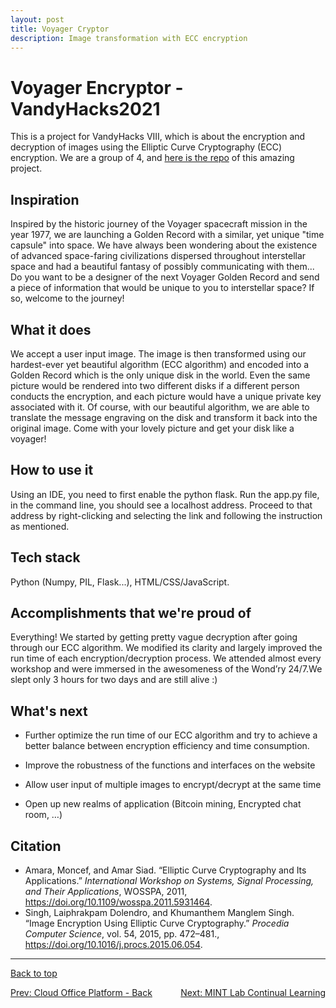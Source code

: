 ```yaml
---
layout: post
title: Voyager Cryptor
description: Image transformation with ECC encryption
---
```


# Voyager Encryptor - VandyHacks2021
This is a project for VandyHacks VIII, which is about the encryption and decryption of images using the Elliptic Curve Cryptography (ECC) encryption. We are a group of 4, and <a href="https://github.com/AllenJWZhu/VandyHacks2021" target="_blank">here is the repo</a> of this amazing project.

## Inspiration
Inspired by the historic journey of the Voyager spacecraft mission in the year 1977, we are launching a Golden Record with a similar, yet unique "time capsule" into space. We have always been wondering about the existence of advanced space-faring civilizations dispersed throughout interstellar space and had a beautiful fantasy of possibly communicating with them... Do you want to be a designer of the next Voyager Golden Record and send a piece of information that would be unique to you to interstellar space? If so, welcome to the journey!

## What it does
We accept a user input image. The image is then transformed using our hardest-ever yet beautiful algorithm (ECC algorithm) and encoded into a Golden Record which is the only unique disk in the world. Even the same picture would be rendered into two different disks if a different person conducts the encryption, and each picture would have a unique private key associated with it. Of course, with our beautiful algorithm, we are able to translate the message engraving on the disk and transform it back into the original image. Come with your lovely picture and get your disk like a voyager!

## How to use it
Using an IDE, you need to first enable the python flask. Run the app.py file, in the command line, you should see a localhost address. Proceed to that address by right-clicking and selecting the link and following the instruction as mentioned.

## Tech stack
Python (Numpy, PIL, Flask...), HTML/CSS/JavaScript.

## Accomplishments that we're proud of
Everything! We started by getting pretty vague decryption after going through our ECC algorithm. We modified its clarity and largely improved the run time of each encryption/decryption process. We attended almost every workshop and were immersed in the awesomeness of the Wond’ry 24/7.We slept only 3 hours for two days and are still alive :)


## What's next
-  Further optimize the run time of our ECC algorithm and try to achieve a better balance between encryption efficiency and time consumption.

- Improve the robustness of the functions and interfaces on the website

- Allow user input of multiple images to encrypt/decrypt at the same time

- Open up new realms of application (Bitcoin mining, Encrypted chat room, …)


## Citation
- Amara, Moncef, and Amar Siad. “Elliptic Curve Cryptography and Its Applications.” *International Workshop on Systems, Signal Processing, and Their Applications*, WOSSPA, 2011, https://doi.org/10.1109/wosspa.2011.5931464.
- Singh, Laiphrakpam Dolendro, and Khumanthem Manglem Singh. “Image Encryption Using Elliptic Curve Cryptography.” *Procedia Computer Science*, vol. 54, 2015, pp. 472–481., https://doi.org/10.1016/j.procs.2015.06.054.


<hr>

<div>

  <a href="#top">Back to top</a>

  <p style="text-align:center; display: flex; justify-content: space-between">
    <a href="../2_project">Prev: Cloud Office Platform - Back</a>
    <a href="../4_project">Next: MINT Lab Continual Learning</a>
  </p>

</div>
